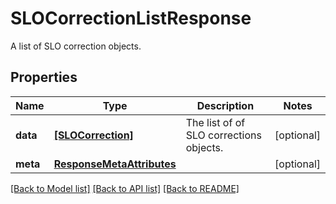 # SLOCorrectionListResponse

A list of SLO correction objects.

## Properties

| Name     | Type                                                    | Description                             | Notes      |
| -------- | ------------------------------------------------------- | --------------------------------------- | ---------- |
| **data** | [**[SLOCorrection]**](SLOCorrection.md)                 | The list of of SLO corrections objects. | [optional] |
| **meta** | [**ResponseMetaAttributes**](ResponseMetaAttributes.md) |                                         | [optional] |

[[Back to Model list]](README.md#documentation-for-models) [[Back to API list]](README.md#documentation-for-api-endpoints) [[Back to README]](README.md)
